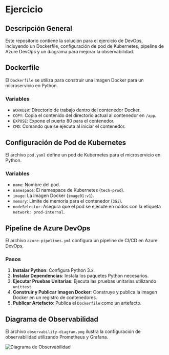 # Ejercicio

## Descripción General
Este repositorio contiene la solución para el ejercicio de DevOps, incluyendo un Dockerfile, configuración de pod de Kubernetes, pipeline de Azure DevOps y un diagrama para mejorar la observabilidad.

## Dockerfile
El `Dockerfile` se utiliza para construir una imagen Docker para un microservicio en Python.

### Variables
- `WORKDIR`: Directorio de trabajo dentro del contenedor Docker.
- `COPY`: Copia el contenido del directorio actual al contenedor en `/app`.
- `EXPOSE`: Expone el puerto 80 para el contenedor.
- `CMD`: Comando que se ejecuta al iniciar el contenedor.

## Configuración de Pod de Kubernetes
El archivo `pod.yaml` define un pod de Kubernetes para el microservicio en Python.

### Variables
- `name`: Nombre del pod.
- `namespace`: El namespace de Kubernetes (`tech-prod`).
- `image`: La imagen Docker (`image01:v1`).
- `memory`: Límite de memoria para el contenedor (`3Gi`).
- `nodeSelector`: Asegura que el pod se ejecute en nodos con la etiqueta `network: prod-internal`.

## Pipeline de Azure DevOps
El archivo `azure-pipelines.yml` configura un pipeline de CI/CD en Azure DevOps.

### Pasos
1. **Instalar Python**: Configura Python 3.x.
2. **Instalar Dependencias**: Instala los paquetes Python necesarios.
3. **Ejecutar Pruebas Unitarias**: Ejecuta las pruebas unitarias utilizando `unittest`.
4. **Construir y Publicar Imagen Docker**: Construye y publica la imagen Docker en un registro de contenedores.
5. **Publicar Artefacto**: Publica el `Dockerfile` como un artefacto.

## Diagrama de Observabilidad
El archivo `observability-diagram.png` ilustra la configuración de observabilidad utilizando Prometheus y Grafana.

![Diagrama de Observabilidad](observability-diagram.png)

